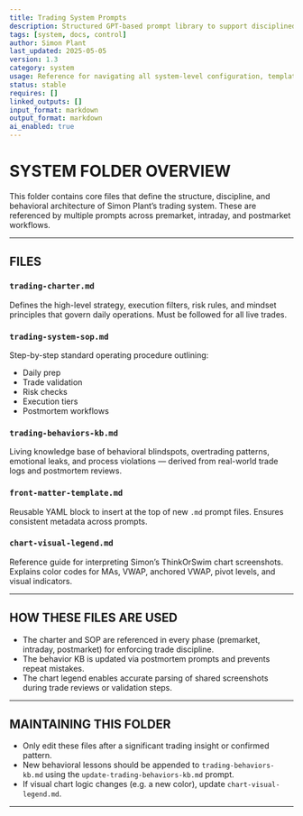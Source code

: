 ```yaml
---
title: Trading System Prompts  
description: Structured GPT-based prompt library to support disciplined options trading alongside Inner Circle and Mancini  
tags: [system, docs, control]  
author: Simon Plant  
last_updated: 2025-05-05  
version: 1.3  
category: system  
usage: Reference for navigating all system-level configuration, templates, and prompt dependencies. Produces understanding of architecture and folder roles. Consumes new repo users or system editors.
status: stable  
requires: []  
linked_outputs: []  
input_format: markdown  
output_format: markdown  
ai_enabled: true  
---
```


# SYSTEM FOLDER OVERVIEW

This folder contains core files that define the structure, discipline, and behavioral architecture of Simon Plant’s trading system. These are referenced by multiple prompts across premarket, intraday, and postmarket workflows.

---

## FILES

### `trading-charter.md`
Defines the high-level strategy, execution filters, risk rules, and mindset principles that govern daily operations. Must be followed for all live trades.

### `trading-system-sop.md`
Step-by-step standard operating procedure outlining:
- Daily prep
- Trade validation
- Risk checks
- Execution tiers
- Postmortem workflows

### `trading-behaviors-kb.md`
Living knowledge base of behavioral blindspots, overtrading patterns, emotional leaks, and process violations — derived from real-world trade logs and postmortem reviews.

### `front-matter-template.md`
Reusable YAML block to insert at the top of new `.md` prompt files. Ensures consistent metadata across prompts.

### `chart-visual-legend.md`
Reference guide for interpreting Simon’s ThinkOrSwim chart screenshots. Explains color codes for MAs, VWAP, anchored VWAP, pivot levels, and visual indicators.

---

## HOW THESE FILES ARE USED

- The charter and SOP are referenced in every phase (premarket, intraday, postmarket) for enforcing trade discipline.
- The behavior KB is updated via postmortem prompts and prevents repeat mistakes.
- The chart legend enables accurate parsing of shared screenshots during trade reviews or validation steps.

---

## MAINTAINING THIS FOLDER

- Only edit these files after a significant trading insight or confirmed pattern.
- New behavioral lessons should be appended to `trading-behaviors-kb.md` using the `update-trading-behaviors-kb.md` prompt.
- If visual chart logic changes (e.g. a new color), update `chart-visual-legend.md`.

---